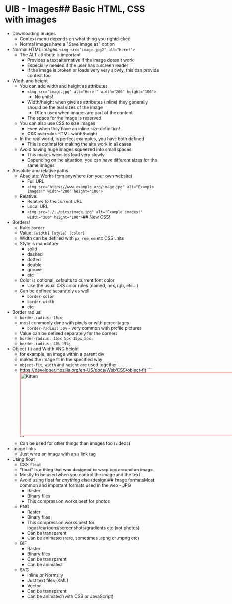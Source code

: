 # UIB - Images## Basic HTML, CSS with images
- Downloading images
    - Context menu depends on what thing you rightclicked
    - Normal images have a "Save image as" option
- Normal HTML images: `<img src="image.jpg2" alt="Here!">`
    - The ALT attribute is important
        - Provides a text alternative if the image doesn't work
        - Especially needed if the user has a screen reader
        - If the image is broken or loads very very slowly, this can provide context too
- Width and height
    - You can add width and height as attributes
        - `<img src="image.jpg" alt="Here!" width="200" height="100">`
            - No units!
        - Width/height when give as attributes (inline) they generally should be the real sizes of the image
            - Often used when images are part of the content
        - The space for the image is reserved
    - You can also use CSS to size images
        - Even when they have an inline size definition!
        - CSS overrules HTML width/height
    - In the real world, in perfect examples, you have both defined
        - This is optimal for making the site work in all cases
    - Avoid having huge images squeezed into small spaces
        - This makes websites load very slowly
        - Depending on the situation, you can have different sizes for the same images
- Absolute and relative paths
    - Absolute: Works from anywhere (on your own website)
        - Full URL
        - `<img src="https://www.example.org/image.jpg" alt="Example images!" width="200" height="100">`
    - Relative:
        - Relative to the current URL
        - Local URL
        - `<img src="./../pics/image.jpg" alt="Example images!" width="200" height="100">`## New CSS!
- Borders!
    - Rule: `border`
    - Value: `[width] [style] [color]`
    - Width can be defined with `px`, `rem`, `em` etc CSS units
    - Style is mandatory
        - solid
        - dashed
        - dotted
        - double
        - groove
        - etc
    - Color is optional, defaults to current font color
        - Use the usual CSS color rules (named, hex, rgb, etc...)
    - Can be defined separately as well
        - `border-color`
        - `border-width`
        - etc
- Border radius!
    - `border-radius: 15px;`
    - most commonly done with pixels or with percentages
        - `border-radius: 50%` - very common with profile pictures
    - Value can be defined separately for the corners
    - `border-radius: 15px 5px 15px 5px;`
    - `border-radius: 40% 15%;`
- Object-fit and Width AND height
    - for example, an image within a parent div
    - makes the image fit in the specified way
    - `object-fit`, `width` and `height` are used together
    - https://developer.mozilla.org/en-US/docs/Web/CSS/object-fit        ```
        <div style="border: 1px solid red; width: 90vw; height: 200px;">
            <img
                src="https://placekitten.com/500/200"
                alt="Kitten"
                style="object-fit: cover; width: 100%; height: 100%;"
            >
        </div>
        ```
    - Can be used for other things than images too (videos)
- Image links
    - Just wrap an image with an `a` link tag
- Using float
    - CSS `float`
    - "float" is a thing that was designed to wrap text around an image
    - Mostly to be used when you control the image and the text
    - Avoid using float for _anything_ else (design)## Image formatsMost common and important formats used in the web    - JPG
        - Raster
        - Binary files
        - This compression works best for photos
    - PNG
        - Raster
        - Binary files
        - This compression works best for logos/cartoons/screenshots/gradients etc (not photos)
        - Can be transparent
        - Can be animated (rare, sometimes .apng or .mpng etc)
    - GIF
        - Raster
        - Binary files
        - Can be transparent
        - Can be animated
    - SVG
        - Inline or Normally
        - Just text files (XML)
        - Vector
        - Can be transparent
        - Can be animated (with CSS or JavaScript)